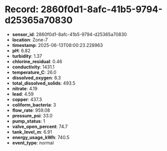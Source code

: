 # Record: 2860f0d1-8afc-41b5-9794-d25365a70830

- **sensor_id**: 2860f0d1-8afc-41b5-9794-d25365a70830
- **location**: Zone-7
- **timestamp**: 2025-06-13T08:00:23.228963
- **pH**: 6.82
- **turbidity**: 1.37
- **chlorine_residual**: 0.46
- **conductivity**: 1431.1
- **temperature_C**: 26.0
- **dissolved_oxygen**: 8.3
- **total_dissolved_solids**: 493.5
- **nitrate**: 4.19
- **lead**: 4.59
- **copper**: 437.3
- **coliform_bacteria**: 3
- **flow_rate**: 959.08
- **pressure_psi**: 33.0
- **pump_status**: 1
- **valve_open_percent**: 74.7
- **tank_level_m**: 6.91
- **energy_usage_kWh**: 740.5
- **event_type**: normal